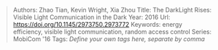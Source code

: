 > Authors: Zhao Tian, Kevin Wright, Xia Zhou
> Title: The DarkLight Rises: Visible Light Communication in the Dark
> Year: 2016
> Url: https://doi.org/10.1145/2973750.2973772
> Keywords: energy efficiency, visible light communication, random access control
> Series: MobiCom '16
> Tags: *Define your own tags here, separate by comma*